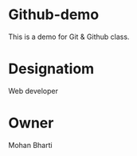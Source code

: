 # Github-demo
This is a demo for Git &amp; Github class.

# Designatiom
  Web developer

# Owner
  Mohan Bharti